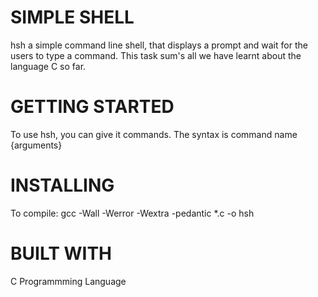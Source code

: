 # SIMPLE SHELL
hsh a simple command line shell, that displays a prompt and wait for the users to type a command. This task sum's all we have learnt about the language C so far.
# GETTING STARTED
To use hsh, you can give it commands. The syntax is command name {arguments}
# INSTALLING
To compile: gcc -Wall -Werror -Wextra -pedantic *.c -o hsh

# BUILT WITH
 C Programmming Language

